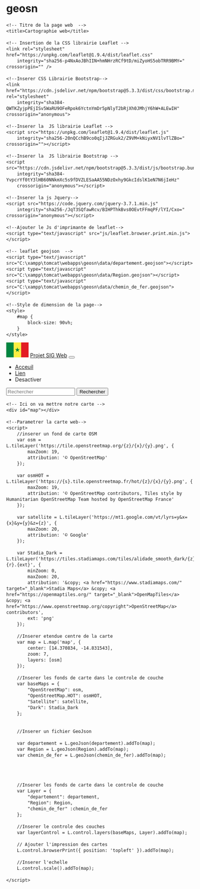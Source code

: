 # geosn

<!DOCTYPE html>
<html lang="en">

<head>
    <meta charset="UTF-8">
    <meta name="viewport" content="width=device-width, initial-scale=1.0">

    <!-- Titre de la page web  -->
    <title>Cartographie web</title>

    <!-- Insertion de la CSS librairie Leaflet -->
    <link rel="stylesheet" href="https://unpkg.com/leaflet@1.9.4/dist/leaflet.css"
        integrity="sha256-p4NxAoJBhIIN+hmNHrzRCf9tD/miZyoHS5obTRR9BMY=" crossorigin="" />

    <!--Inserer CSS Librairie Bootstrap-->
    <link href="https://cdn.jsdelivr.net/npm/bootstrap@5.3.3/dist/css/bootstrap.min.css" rel="stylesheet"
        integrity="sha384-QWTKZyjpPEjISv5WaRU9OFeRpok6YctnYmDr5pNlyT2bRjXh0JMhjY6hW+ALEwIH" crossorigin="anonymous">

    <!--Inserer la  JS librairie Leaflet -->
    <script src="https://unpkg.com/leaflet@1.9.4/dist/leaflet.js"
        integrity="sha256-20nQCchB9co0qIjJZRGuk2/Z9VM+kNiyxNV1lvTlZBo=" crossorigin=""></script>

    <!--Inserer la  JS librairie Bootstrap -->
    <script src="https://cdn.jsdelivr.net/npm/bootstrap@5.3.3/dist/js/bootstrap.bundle.min.js"
        integrity="sha384-YvpcrYf0tY3lHB60NNkmXc5s9fDVZLESaAA55NDzOxhy9GkcIdslK1eN7N6jIeHz"
        crossorigin="anonymous"></script>

    <!--Inserer la js Jquery-->
    <script src="https://code.jquery.com/jquery-3.7.1.min.js"
        integrity="sha256-/JqT3SQfawRcv/BIHPThkBvs0OEvtFFmqPF/lYI/Cxo=" crossorigin="anonymous"></script>

    <!--Ajouter le Js d'imprimante de leaflet-->
    <script type="text/javascript" src="js/leaflet.browser.print.min.js"></script>

    <!-- leaflet geojson  -->
    <script type="text/javascript" src="C:\xampp\tomcat\webapps\geosn\data/departement.geojson"></script>
    <script type="text/javascript" src="C:\xampp\tomcat\webapps\geosn\data/Region.geojson"></script>
	<script type="text/javascript" src="C:\xampp\tomcat\webapps\geosn\data/chemin_de_fer.geojson"></script>

    <!--Style de dimension de la page-->
    <style>
        #map {
            block-size: 90vh;
        }
    </style>


</head>

<body>
    <div class="container-fluid">
        <nav class="navbar navbar-expand-lg bg-body-tertiary" data-bs-theme="dark">
            <a class="navbar-brand" href="#" style="padding: 0px"> <img src="img/sn.jpg" style="block-size: 40px;"></a>
            <a class="navbar-brand" href="#">Projet SIG Web</a>
            <button class="navbar-toggler" type="button" data-bs-toggle="collapse"
                data-bs-target="#navbarSupportedContent" aria-controls="navbarSupportedContent" aria-expanded="false"
                aria-label="Toggle navigation">
                <span class="navbar-toggler-icon"></span>
            </button>
            <div class="collapse navbar-collapse" id="navbarSupportedContent">
                <ul class="navbar-nav me-auto mb-2 mb-lg-0">
                    <li class="nav-item">
                        <a class="nav-link active" aria-current="page" href="#">Acceuil</a>
                    </li>
                    <li class="nav-item">
                        <a class="nav-link" href="#">Lien</a>
                    </li>
                    <li class="nav-item">
                        <a class="nav-link disabled" aria-disabled="true">Desactiver</a>
                    </li>
                </ul>
                <form class="d-flex" role="search">
                    <input class="form-control me-2" type="search" placeholder="Rechercher" aria-label="Rechercher">
                    <button class="btn btn-outline-success" type="submit">Rechercher</button>
                </form>
            </div>
    </div>
    </nav>
    </div>


    <!-- Ici on va mettre notre carte -->
    <div id="map"></div>

    <!--Parametrer la carte web-->
    <script>
        //inserer un fond de carte OSM
        var osm = L.tileLayer('https://tile.openstreetmap.org/{z}/{x}/{y}.png', {
            maxZoom: 19,
            attribution: '© OpenStreetMap'
        });

        var osmHOT = L.tileLayer('https://{s}.tile.openstreetmap.fr/hot/{z}/{x}/{y}.png', {
            maxZoom: 19,
            attribution: '© OpenStreetMap contributors, Tiles style by Humanitarian OpenStreetMap Team hosted by OpenStreetMap France'
        });

        var satellite = L.tileLayer('https://mt1.google.com/vt/lyrs=y&x={x}&y={y}&z={z}', {
            maxZoom: 20,
            attribution: '© Google'
        });

        var Stadia_Dark = L.tileLayer('https://tiles.stadiamaps.com/tiles/alidade_smooth_dark/{z}/{x}/{y}{r}.{ext}', {
            minZoom: 0,
            maxZoom: 20,
            attribution: '&copy; <a href="https://www.stadiamaps.com/" target="_blank">Stadia Maps</a> &copy; <a href="https://openmaptiles.org/" target="_blank">OpenMapTiles</a> &copy; <a href="https://www.openstreetmap.org/copyright">OpenStreetMap</a> contributors',
            ext: 'png'
        });

        //Inserer etendue centre de la carte
        var map = L.map('map', {
            center: [14.370834, -14.831543],
            zoom: 7,
            layers: [osm]
        });

        //Inserer les fonds de carte dans le controle de couche
        var baseMaps = {
            "OpenStreetMap": osm,
            "OpenStreetMap.HOT": osmHOT,
            "Satellite": satellite,
            "Dark": Stadia_Dark
        };


        //Inserer un fichier GeoJson

        var departement = L.geoJson(departement).addTo(map);
        var Region = L.geoJson(Region).addTo(map);
        var chemin_de_fer = L.geoJson(chemin_de_fer).addTo(map);




        //Inserer les fonds de carte dans le controle de couche
        var Layer = {
            "departement": departement,
            "Region": Region,
			"chemin_de_fer" :chemin_de_fer
        };

        //Inserer le controle des couches
        var layerControl = L.control.layers(baseMaps, Layer).addTo(map);

        // Ajouter l'impression des cartes
        L.control.browserPrint({ position: 'topleft' }).addTo(map);

        //Inserer l'echelle
        L.control.scale().addTo(map);

    </script>
</body>

</html>
 

